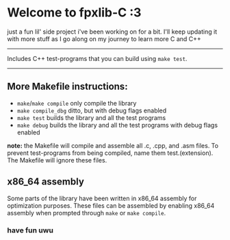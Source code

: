 # Welcome to fpxlib-C :3

just a fun lil' side project i've been working on for a bit.
I'll keep updating it with more stuff as I go along on my journey to learn more C and C++

---

Includes C++ test-programs that you can build using ```make test```.

---

## More Makefile instructions:

- ```make```/```make compile``` only compile the library
- ```make compile_dbg``` ditto, but with debug flags enabled
- ```make test``` builds the library and all the test programs
- ```make debug``` builds the library and all the test programs with debug flags enabled

**note:** the Makefile will compile and assemble all .c, .cpp, and .asm files. To prevent test-programs from being compiled, name them test.(extension). The Makefile will ignore these files.

## x86_64 assembly

Some parts of the library have been written in x86_64 assembly for optimization purposes.
These files can be assembled by enabling x86_64 assembly when prompted through ```make``` or ```make compile```.

### have fun uwu
